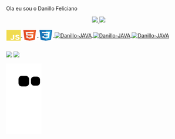 Ola eu sou o Danillo Feliciano

<div align="center">
  <a href="https://github.com/DanilloFLuz">
  <img height="180em" src="https://github-readme-stats.vercel.app/api?username=DanilloFLuz&show_icons=true&theme=dark&include_all_commits=true&count_private=true"/>
  <img height="180em" src="https://github-readme-stats.vercel.app/api/top-langs/?username=DanilloFLuz&layout=compact&langs_count=7&theme=dark"/>
</div>
  <div style="display: inline_block"><br>
  <img align="center" alt="Danillo-Js" height="30" width="40" src="https://raw.githubusercontent.com/devicons/devicon/master/icons/javascript/javascript-plain.svg">
  <img align="center" alt="Danillo-HTML" height="30" width="40" src="https://raw.githubusercontent.com/devicons/devicon/master/icons/html5/html5-original.svg">
  <img align="center" alt="Danillo-CSS" height="30" width="40" src="https://raw.githubusercontent.com/devicons/devicon/master/icons/css3/css3-original.svg">
  <img align="center" alt="Danillo-JAVA" height="40" width="50" src="https://cdn.jsdelivr.net/gh/devicons/devicon/icons/java/java-original-wordmark.svg">
  <img align="center" alt="Danillo-JAVA" height="40" width="50" src="https://cdn.jsdelivr.net/gh/devicons/devicon/icons/php/php-original.svg">
    <img align="center" alt="Danillo-JAVA" height="40" width="50" src="https://cdn.jsdelivr.net/gh/devicons/devicon/icons/angularjs/angularjs-original.svg">
</div>
  
  ##
  
 <div>
   <a href = "mailto:danillo_fel98@hotmail.com"><img src="https://img.shields.io/badge/Microsoft_Outlook-0078D4?style=for-the-badge&logo=microsoft-outlook&logoColor=white" target="_blank"></a>
  <a href="https://www.linkedin.com/in/danillo-feliciano/" target="_blank"><img src="https://img.shields.io/badge/-LinkedIn-%230077B5?style=for-the-badge&logo=linkedin&logoColor=white" target="_blank"></a> 
   
   ![Snake animation](https://github.com/DanilloFLuz/DanilloFLuz/blob/output/github-contribution-grid-snake.svg)
</div>

  
